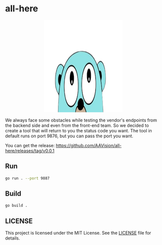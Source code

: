 # all-here

<p align="center">
  <img width="50%" height="300" src="all-here.png">
</p>

We always face some obstacles while testing the vendor's endpoints from the backend side and even from the front-end team. So we decided to create a tool that will return to you the status code you want. The tool in default runs on port 9876, but you can pass the port you want.

You can get the release: https://github.com/AAVision/all-here/releases/tag/v0.0.1

## Run
```bash
go run . --port 9887
```

## Build 
```bash
go build .
```

## LICENSE

This project is licensed under the MIT License. See the [LICENSE](https://github.com/aavision/all-here/blob/main/LICENSE) file for details.
